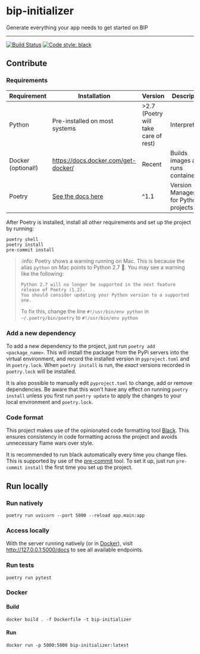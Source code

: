 # bip-initializer

Generate everything your app needs to get started on BIP

----

[![Build Status](https://dev.azure.com/statisticsnorway/Stratus/_apis/build/status/statisticsnorway.bip-initializer?repoName=statisticsnorway%2Fbip-initializer&branchName=refs%2Fpull%2F9%2Fmerge)](https://dev.azure.com/statisticsnorway/Stratus/_build/latest?definitionId=194&repoName=statisticsnorway%2Fbip-initializer&branchName=refs%2Fpull%2F9%2Fmerge)
[![Code style: black](https://img.shields.io/badge/code%20style-black-000000.svg)](https://github.com/psf/black)

## Contribute

### Requirements

Requirement        | Installation | Version  | Description
------------------ | ------------ | -------- | ----------------
Python             | Pre-installed on most systems | >2.7 (Poetry will take care of rest)     | Interpreter
Docker (optional!) | <https://docs.docker.com/get-docker/> | Recent | Builds images and runs containers
Poetry             | [See the docs here](https://python-poetry.org/docs/#osx-linux-bashonwindows-install-instructions) | ^1.1     | Version Management for Python projects

After Poetry is installed, install all other requirements and set up the project by running:

```command
poetry shell
poetry install
pre-commit install
```

> :info: Poetry shows a warning running on Mac. This is because the alias `python` on Mac points to Python 2.7 :facepalm:. You may see a warning like the following:
>
> ```command
> Python 2.7 will no longer be supported in the next feature release of Poetry (1.2).
> You should consider updating your Python version to a supported one.
> ```
>
> To fix this, change the line `#!/usr/bin/env python` in `~/.poetry/bin/poetry` to `#!/usr/bin/env python`

### Add a new dependency

To add a new dependency to the project, just run `poetry add <package_name>`. This will install the package from the PyPi servers into the virtual environment, and record the installed version in `pyproject.toml` and in `poetry.lock`. When `poetry install` is run, the *exact* versions recorded in `poetry.lock` will be installed.

It is also possible to manually edit `pyproject.toml` to change, add or remove dependencies. Be aware that this won't have any effect on running `poetry install` unless you first run `poetry update` to apply the changes to your local environment and `poetry.lock`.

### Code format

This project makes use of the opinionated code formatting tool [Black](https://github.com/psf/black). This ensures consistency in code formatting across the project and avoids unnecessary flame wars over style.

It is recommended to run black automatically every time you change files. This is supported by use of the [pre-commit](https://pre-commit.com/) tool. To set it up, just run `pre-commit install` the first time you set up the project.

## Run locally

### Run natively

```command
poetry run uvicorn --port 5000 --reload app.main:app
```

### Access locally

With the server running natively (or in [Docker](#Docker)), visit <http://127.0.0.1:5000/docs> to see all available endpoints.

### Run tests

```command
poetry run pytest
```

### Docker

#### Build

```command
docker build . -f Dockerfile -t bip-initializer
```

#### Run

```command
docker run -p 5000:5000 bip-initializer:latest
```
